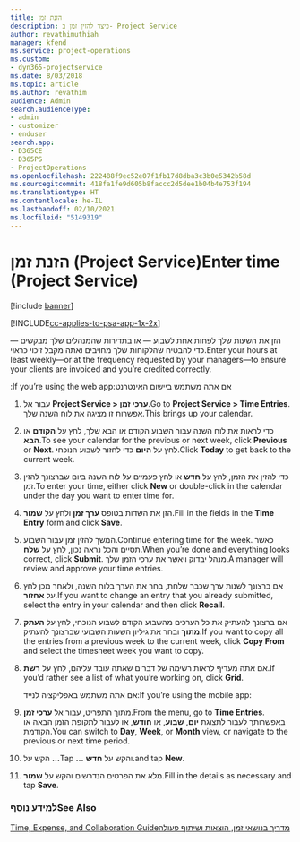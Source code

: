 ```yaml
---
title: הזנת זמן
description: כיצד להזין זמן ב- Project Service
author: revathimuthiah
manager: kfend
ms.service: project-operations
ms.custom:
- dyn365-projectservice
ms.date: 8/03/2018
ms.topic: article
ms.author: revathim
audience: Admin
search.audienceType:
- admin
- customizer
- enduser
search.app:
- D365CE
- D365PS
- ProjectOperations
ms.openlocfilehash: 222488f9ec52e07f1fb17d8dba3c3b0e5342b58d
ms.sourcegitcommit: 418fa1fe9d605b8faccc2d5dee1b04b4e753f194
ms.translationtype: HT
ms.contentlocale: he-IL
ms.lasthandoff: 02/10/2021
ms.locfileid: "5149319"
---
```

# <a name="enter-time-project-service"></a><span data-ttu-id="c26d9-103">הזנת זמן (Project Service)</span><span class="sxs-lookup"><span data-stu-id="c26d9-103">Enter time (Project Service)</span></span>

[!include [banner](../includes/psa-now-project-operations.md)]

[!INCLUDE[cc-applies-to-psa-app-1x-2x](../includes/cc-applies-to-psa-app-1x-2x.md)]

<span data-ttu-id="c26d9-104">הזן את השעות שלך לפחות אחת לשבוע — או בתדירות שהמנהלים שלך מבקשים — כדי להבטיח שהלקוחות שלך מחויבים ואתה מקבל זיכוי כראוי.</span><span class="sxs-lookup"><span data-stu-id="c26d9-104">Enter your hours at least weekly—or at the frequency requested by your managers—to ensure your clients are invoiced and you’re credited correctly.</span></span>  
  
 <span data-ttu-id="c26d9-105">אם אתה משתמש ‏‫ביישום האינטרנט:</span><span class="sxs-lookup"><span data-stu-id="c26d9-105">If you’re using the web app:</span></span>  
  
1. <span data-ttu-id="c26d9-106">עבור אל **Project Service > ערכי זמן**.</span><span class="sxs-lookup"><span data-stu-id="c26d9-106">Go to **Project Service > Time Entries**.</span></span> <span data-ttu-id="c26d9-107">אפשרות זו מציגה את לוח השנה שלך.</span><span class="sxs-lookup"><span data-stu-id="c26d9-107">This brings up your calendar.</span></span>  
  
2. <span data-ttu-id="c26d9-108">כדי לראות את לוח השנה עבור השבוע הקודם או הבא שלך, לחץ על **הקודם** או **הבא**.</span><span class="sxs-lookup"><span data-stu-id="c26d9-108">To see your calendar for the previous or next week, click **Previous** or **Next**.</span></span> <span data-ttu-id="c26d9-109">לחץ על **היום** כדי לחזור לשבוע הנוכחי.</span><span class="sxs-lookup"><span data-stu-id="c26d9-109">Click **Today** to get back to the current week.</span></span>  
  
3. <span data-ttu-id="c26d9-110">כדי להזין את הזמן, לחץ על **חדש** או לחץ פעמיים על לוח השנה ביום שברצונך להזין זמן.</span><span class="sxs-lookup"><span data-stu-id="c26d9-110">To enter your time, either click **New** or double-click in the calendar under the day you want to enter time for.</span></span>  
  
4. <span data-ttu-id="c26d9-111">הזן את השדות בטופס **ערך זמן** ולחץ על **שמור**.</span><span class="sxs-lookup"><span data-stu-id="c26d9-111">Fill in the fields in the **Time Entry** form and click **Save**.</span></span>  
  
5. <span data-ttu-id="c26d9-112">המשך להזין זמן עבור השבוע.</span><span class="sxs-lookup"><span data-stu-id="c26d9-112">Continue entering time for the week.</span></span> <span data-ttu-id="c26d9-113">כאשר תסיים והכל נראה נכון, לחץ על **שלח**.</span><span class="sxs-lookup"><span data-stu-id="c26d9-113">When you’re done and everything looks correct, click **Submit**.</span></span> <span data-ttu-id="c26d9-114">מנהל יבדוק ויאשר את ערכי הזמן שלך.</span><span class="sxs-lookup"><span data-stu-id="c26d9-114">A manager will review and approve your time entries.</span></span>  
  
6. <span data-ttu-id="c26d9-115">אם ברצונך לשנות ערך שכבר שלחת, בחר את הערך בלוח השנה, ולאחר מכן לחץ על **אחזור**.</span><span class="sxs-lookup"><span data-stu-id="c26d9-115">If you want to change an entry that you already submitted, select the entry in your calendar and then click **Recall**.</span></span>  
  
7. <span data-ttu-id="c26d9-116">אם ברצונך להעתיק את כל הערכים מהשבוע הקודם לשבוע הנוכחי, לחץ על **העתק מתוך** ובחר את ‏‫גיליון השעות השבועי ‬שברצונך להעתיק.</span><span class="sxs-lookup"><span data-stu-id="c26d9-116">If you want to copy all the entries from a previous week to the current week, click **Copy From** and select the timesheet week you want to copy.</span></span>  
  
8. <span data-ttu-id="c26d9-117">אם אתה מעדיף לראות רשימה של דברים שאתה עובד עליהם, לחץ על **רשת**.</span><span class="sxs-lookup"><span data-stu-id="c26d9-117">If you’d rather see a list of what you’re working on, click **Grid**.</span></span>  
  
   <span data-ttu-id="c26d9-118">אם אתה משתמש באפליקציה לנייד:</span><span class="sxs-lookup"><span data-stu-id="c26d9-118">If you’re using the mobile app:</span></span>  
  
9. <span data-ttu-id="c26d9-119">מתוך התפריט, עבור אל **ערכי זמן**.</span><span class="sxs-lookup"><span data-stu-id="c26d9-119">From the menu, go to **Time Entries**.</span></span>     <span data-ttu-id="c26d9-120">באפשרותך לעבור לתצוגת **יום**, **שבוע**, או **חודש**, או לעבור לתקופת הזמן הבאה או הקודמת.</span><span class="sxs-lookup"><span data-stu-id="c26d9-120">You can switch to **Day**, **Week**, or **Month** view, or navigate to the previous or next time period.</span></span>  
  
10. <span data-ttu-id="c26d9-121">הקש על **…**</span><span class="sxs-lookup"><span data-stu-id="c26d9-121">Tap **…**</span></span> <span data-ttu-id="c26d9-122">והקש על **חדש**.</span><span class="sxs-lookup"><span data-stu-id="c26d9-122">and tap **New**.</span></span>  
  
11. <span data-ttu-id="c26d9-123">מלא את הפרטים הנדרשים והקש על **שמור**.</span><span class="sxs-lookup"><span data-stu-id="c26d9-123">Fill in the details as necessary and tap **Save**.</span></span>  
  
### <a name="see-also"></a><span data-ttu-id="c26d9-124">למידע נוסף</span><span class="sxs-lookup"><span data-stu-id="c26d9-124">See Also</span></span>  
 [<span data-ttu-id="c26d9-125">‏‫מדריך בנושאי זמן, הוצאות ושיתוף פעולה</span><span class="sxs-lookup"><span data-stu-id="c26d9-125">Time, Expense, and Collaboration Guide</span></span>](../psa/time-expense-collaboration-guide.md)
